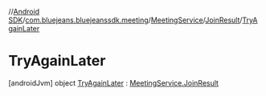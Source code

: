 //[Android SDK](../../../../../index.md)/[com.bluejeans.bluejeanssdk.meeting](../../../index.md)/[MeetingService](../../index.md)/[JoinResult](../index.md)/[TryAgainLater](index.md)



# TryAgainLater  
 [androidJvm] object [TryAgainLater](index.md) : [MeetingService.JoinResult](../index.md)   

